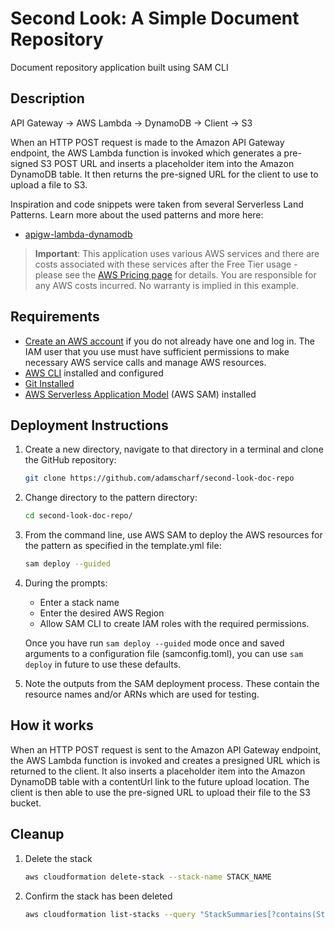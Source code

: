 # Second Look: A Simple Document Repository

Document repository application built using SAM CLI

## Description

API Gateway -> AWS Lambda -> DynamoDB -> Client -> S3

When an HTTP POST request is made to the Amazon API Gateway endpoint, the AWS Lambda function is invoked which generates a pre-signed S3 POST URL and inserts a placeholder item into the Amazon DynamoDB table. It then returns the pre-signed URL for the client to use to upload a file to S3.

Inspiration and code snippets were taken from several Serverless Land Patterns. Learn more about the used patterns and more here:

- [apigw-lambda-dynamodb](https://serverlessland.com/patterns/apigw-lambda-dynamodb)

> **Important**: This application uses various AWS services and there are costs associated with these services after the Free Tier usage - please see the [AWS Pricing page](https://aws.amazon.com/pricing/) for details. You are responsible for any AWS costs incurred. No warranty is implied in this example.

## Requirements

* [Create an AWS account](https://portal.aws.amazon.com/gp/aws/developer/registration/index.html) if you do not already have one and log in. The IAM user that you use must have sufficient permissions to make necessary AWS service calls and manage AWS resources.
* [AWS CLI](https://docs.aws.amazon.com/cli/latest/userguide/install-cliv2.html) installed and configured
* [Git Installed](https://git-scm.com/book/en/v2/Getting-Started-Installing-Git)
* [AWS Serverless Application Model](https://docs.aws.amazon.com/serverless-application-model/latest/developerguide/serverless-sam-cli-install.html) (AWS SAM) installed

## Deployment Instructions

1. Create a new directory, navigate to that directory in a terminal and clone the GitHub repository:
    ```bash
    git clone https://github.com/adamscharf/second-look-doc-repo
    ```
1. Change directory to the pattern directory:
    ```bash
    cd second-look-doc-repo/
    ```
1. From the command line, use AWS SAM to deploy the AWS resources for the pattern as specified in the template.yml file:
    ```bash
    sam deploy --guided
    ```
1. During the prompts:
    * Enter a stack name
    * Enter the desired AWS Region
    * Allow SAM CLI to create IAM roles with the required permissions.

    Once you have run `sam deploy --guided` mode once and saved arguments to a configuration file (samconfig.toml), you can use `sam deploy` in future to use these defaults.

1. Note the outputs from the SAM deployment process. These contain the resource names and/or ARNs which are used for testing.

## How it works

When an HTTP POST request is sent to the Amazon API Gateway endpoint, the AWS Lambda function is invoked and creates a presigned URL which is returned to the client. It also inserts a placeholder item into the Amazon DynamoDB table with a contentUrl link to the future upload location. The client is then able to use the pre-signed URL to upload their file to the S3 bucket.

## Cleanup

1. Delete the stack
    ```bash
    aws cloudformation delete-stack --stack-name STACK_NAME
    ```
1. Confirm the stack has been deleted
    ```bash
    aws cloudformation list-stacks --query "StackSummaries[?contains(StackName,'STACK_NAME')].StackStatus"
    ```
